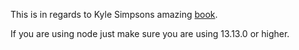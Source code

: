 This is in regards to Kyle Simpsons amazing [book](https://github.com/getify/You-Dont-Know-JS/blob/2nd-ed/get-started/ch2.md#es-modules).

If you are using node just make sure you are using 13.13.0 or higher.
